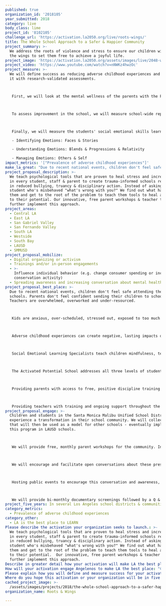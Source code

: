 ```yaml
---
published: true
organization_id: '2018105'
year_submitted: 2018
category: live
body_class: lime
project_id: '8102105'
challenge_url: 'https://activation.la2050.org/live/roots-wings/'
title: The Whole School Approach to a Safer & Happier Community
project_summary: >-
  We address the roots of violence and stress to ensure our children will have
  the wings to set them free to achieve a joyful life.
project_image: 'https://activation.la2050.org/assets/images/live/2048-wide/roots-wings.jpg'
project_video: 'https://www.youtube.com/watch?v=nNWKz4hwzOc'
project_measure: >-
  We will define success as reducing adverse childhood experiences and measure
  it with research-validated assessments.



   First, we will look at the mental wellness of the parents with the Patient Health Questionnaire (PHQ-2 and PHQ-9) to assess of a parent's level of mental well-being, consisting of two and nine questions, respectively. This will be a pre-test and post-test at the end of the year. We will also measure parent's improvement in parenting style with pre-post testing (including measuring parent's discipline style).



   To assess improvement in the school, we will measure school-wide reports of bullying and teasing in the beginning and end of the year, and look for changes in suspensions and truancy over the year.



   Finally, we will measure the students' social emotional skills learned with the validated Multifactor Emotional Intelligence Scale (MEIS) with these subtests:

   - Identifying Emotions: Faces & Stories

   - Understanding Emotions: Blends & Progressions & Relativity

   - Managing Emotions: Others & Self
impact_metrics: '["Prevalence of adverse childhood experiences"]'
make_la_great: "Due to recent national events, children don't feel safe attending their schools. Parents don't feel confident sending their children to school. Teachers are overwhelmed, overworked and under-resourced.\r\n\r\n\r\n\r\n Kids are anxious, over-scheduled, stressed out, exposed to too much too soon, and being bullied and teased. Families are disconnected, lacking psychological tools to navigate through a socially isolating world. Parents don't know how to parent effectively and are either too permissive or too punitive. Kids are depressed and anxious and the adults in their lives don't have the tools to know how to help.\r\n\r\n\r\n\r\n Adverse childhood experiences can create negative, lasting impacts on a child's development. Roots & Wings believes that the opportunity is now. We need to better understand our children and acquire tools to make raising children a joyful, transformational experience for both you and them.\r\n\r\n\r\n\r\n Social Emotional Learning Specialists teach children mindfulness, techniques for emotional regulation and dealing with stress. They offer tools for conflict resolution and problem-solving. Done in groups through play & creative expression, children will develop critical life skills that are not taught elsewhere. The services provided will decrease rates of anxiety, depression, bullying & disciplinary action.\r\n\r\n\r\n\r\n The Activated Potential School addresses all three levels of students needs from a low-level of misbehavior to repetitive and more serious behavior to serious, chronic and dangerous misbehavior. This model is originated from the work of Sugai et al at the University of Oregon.\r\n\r\n\r\n\r\n Providing parents with access to free, positive discipline training led by a Certified Positive Discipline instructor will decrease child abuse and improve family cooperation & communication. Monthly parent workshops on topics such as social media, bullying, and more will promote constructive conversation among the community.\r\n\r\n\r\n\r\n Providing teachers with training and ongoing support throughout the duration of the school year will help them feel more equipped to deal with classroom challenges. It will reduce teachers' stress and burn out, allowing them to provide appropriate and beneficial support for their students. It will also provide teachers with communal language and ways to communicate with their families, creating cohesion between schools and families."
project_proposal_description: >-
  We teach psychological tools that are proven to heal stress and increase joy
  in every student, staff & parent to create trauma-informed schools resulting
  in reduced bullying, truancy & disciplinary action. Instead of asking a
  student who's misbehaved "what's wrong with you?" We find out what happened to
  them and get to the root of the problem to teach them tools to heal and live
  to their potential. Our innovative, free parent workshops & teacher trainings
  further implement this approach.
project_areas:
  - Central LA
  - East LA
  - San Gabriel Valley
  - San Fernando Valley
  - South LA
  - Westside
  - South Bay
  - LAUSD
  - SMMUSD
project_proposal_mobilize:
  - Digital organizing or activism
  - Trainings and/or in-person engagements
  - >-
    Influence individual behavior (e.g. change consumer spending or increase
    conservation activity)
  - Spreading awareness and increasing conversation about mental health
project_proposal_best_place: >-
  Due to recent national events, children don't feel safe attending their
  schools. Parents don't feel confident sending their children to school.
  Teachers are overwhelmed, overworked and under-resourced.



   Kids are anxious, over-scheduled, stressed out, exposed to too much too soon, and being bullied and teased. Families are disconnected, lacking psychological tools to navigate through a socially isolating world. Parents don't know how to parent effectively and are either too permissive or too punitive. Kids are depressed and anxious and the adults in their lives don't have the tools to know how to help.



   Adverse childhood experiences can create negative, lasting impacts on a child's development. Roots & Wings believes that the opportunity is now. We need to better understand our children and acquire tools to make raising children a joyful, transformational experience for both you and them.



   Social Emotional Learning Specialists teach children mindfulness, techniques for emotional regulation and dealing with stress. They offer tools for conflict resolution and problem-solving. Done in groups through play & creative expression, children will develop critical life skills that are not taught elsewhere. The services provided will decrease rates of anxiety, depression, bullying & disciplinary action.



   The Activated Potential School addresses all three levels of students needs from a low-level of misbehavior to repetitive and more serious behavior to serious, chronic and dangerous misbehavior. This model is originated from the work of Sugai et al at the University of Oregon.



   Providing parents with access to free, positive discipline training led by a Certified Positive Discipline instructor will decrease child abuse and improve family cooperation & communication. Monthly parent workshops on topics such as social media, bullying, and more will promote constructive conversation among the community.



   Providing teachers with training and ongoing support throughout the duration of the school year will help them feel more equipped to deal with classroom challenges. It will reduce teachers' stress and burn out, allowing them to provide appropriate and beneficial support for their students. It will also provide teachers with communal language and ways to communicate with their families, creating cohesion between schools and families.
project_proposal_engage: >-
  Children and students in the Santa Monica Malibu Unified School District will
  experience a transformation in their school community. We will collect data
  that will then be used as a model for other schools - eventually implementing
  this program in LAUSD schools.



   We will provide free, monthly parent workshops for the community. In addition to the weekly trainings for school parents.



   We will encourage and facilitate open conversations about these pressing issues among all of our community members through workshops and events. We will send out educational documents that will detail tools & techniques from which all can benefit.



   Hosting public events to encourage this conversation and awareness, we will seek volunteers who want to further facilitate and implement our mission.



   We will provide bi-monthly documentary screenings followed by a Q & A with a Roots & Wings counselor at City Hall, all designed to improve mental health.
project_five_years: In several Los Angeles school districts & communities nationwide.
category_metrics:
  - Prevalence of adverse childhood experiences
category_other:
  - LA is the best place to LEARN
Please describe the activation your organization seeks to launch.: >-
  We teach psychological tools that are proven to heal stress and increase joy
  in every student, staff & parent to create trauma-informed schools resulting
  in reduced bullying, truancy & disciplinary action. Instead of asking a
  student who's misbehaved "what's wrong with you?" We find out what happened to
  them and get to the root of the problem to teach them tools to heal and live
  to their potential.  Our innovative, free parent workshops & teacher trainings
  further implement this approach.
Describe in greater detail how your activation will make LA the best place?: "Due to recent national events, children don't feel safe attending their schools. Parents don't feel confident sending their children to school. Teachers are overwhelmed, overworked and under-resourced. \r\n\r\nKids are anxious, over-scheduled, stressed out, exposed to too much too soon, and being bullied and teased. Families are disconnected, lacking psychological tools to navigate through a socially isolating world.  Parents don't know how to parent effectively and are either too permissive or too punitive. Kids are depressed and anxious and the adults in their lives don't have the tools to know how to help. \r\n\r\nAdverse childhood experiences can create negative, lasting impacts on a child's development. Roots & Wings believes that the opportunity is now. We need to better understand our children and acquire tools to make raising children a joyful, transformational experience for both you and them.\r\n\r\nSocial Emotional Learning Specialists teach children mindfulness, techniques for emotional regulation and dealing with stress. They offer tools for conflict resolution and problem-solving. Done in groups through play & creative expression, children will develop critical life skills that are not taught elsewhere. The services provided will decrease rates of anxiety, depression, bullying & disciplinary action. \r\n\r\nThe Activated Potential School addresses all three levels of students needs from a low-level of misbehavior to repetitive and more serious behavior to serious, chronic and dangerous misbehavior. This model is originated from the work of Sugai et al at the University of Oregon. \r\n\r\nProviding parents with access to free, positive discipline training led by a Certified Positive Discipline instructor will decrease child abuse and improve family cooperation & communication. Monthly parent workshops on topics such as social media, bullying, and more will promote constructive conversation among the community. \r\n\r\nProviding teachers with training and ongoing support throughout the duration of the school year will help them feel more equipped to deal with classroom challenges. It will reduce teachers' stress and burn out, allowing them to provide appropriate and beneficial support for their students. It will also provide teachers with communal language and ways to communicate with their families, creating cohesion between schools and families. "
How will your activation engage Angelenos to make LA the best place: "Children and students in the Santa Monica Malibu Unified School District will experience a transformation in their school community. We will collect data that will then be used as a model for other schools - eventually implementing this program in LAUSD schools. \r\n\r\nWe will provide free, monthly parent workshops for the community. In addition to the weekly trainings for school parents. \r\n\r\nWe will encourage and facilitate open conversations about these pressing issues among all of our community members through workshops and events. We will send out educational documents that will detail tools & techniques from which all can benefit. \r\n\r\nHosting public events to encourage this conversation and awareness, we will seek volunteers who want to further facilitate and implement our mission. \r\n\r\nWe will provide bi-monthly documentary screenings followed by a Q & A with a Roots & Wings counselor at City Hall, all designed to improve mental health. "
Please explain how you will define and measure success for your activation.: "We will define success as reducing adverse childhood experiences and measure it with research-validated assessments. \r\n\r\nFirst, we will look at the mental wellness of the parents with the Patient Health Questionnaire (PHQ-2 and PHQ-9) to assess of a parent's level of mental well-being, consisting of two and nine questions, respectively. This will be a pre-test and post-test at the end of the year. We will also measure parent's improvement in parenting style with pre-post testing (including measuring parent's discipline style). \r\n\r\nTo assess improvement in the school, we will measure school-wide reports of bullying and teasing in the beginning and end of the year, and look for changes in suspensions and truancy over the year.\r\n\r\nFinally, we will measure the students' social emotional skills learned with the validated Multifactor Emotional Intelligence Scale (MEIS) with these subtests:\r\n- Identifying Emotions: Faces & Stories\r\n- Understanding Emotions: Blends & Progressions & Relativity\r\n- Managing Emotions: Others & Self"
Where do you hope this activation or your organization will be in five years?: 'In several Los Angeles school districts & communities nationwide. '
cached_project_image: >-
  /assets/images/projects/2018/the-whole-school-approach-to-a-safer-happier-community/activation.la2050.org/assets/images/live/2048-wide/roots-wings.jpg
organization_name: Roots & Wings

---
```

